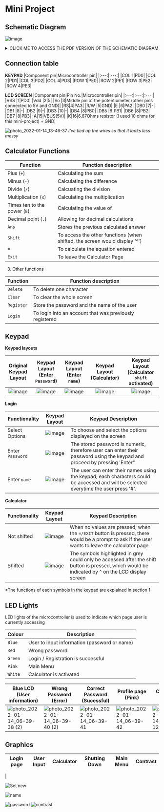 # Mini Project
Schematic Diagram 
-----------
![image](https://user-images.githubusercontent.com/81463065/149384335-0d63139d-46d4-454b-8ca9-4d14a37bda81.png)
<details><summary>CLICK ME TO ACCESS THE PDF VERSION OF THE SCHEMATIC DIAGRAM</summary>
<p>

[Schematic diagram.pdf](https://github.com/eljingyi/ELEC3662MiniProject/files/7864959/Schematic.diagram.pdf)
</p>
</details>

Connection table 
-----------

**KEYPAD**
|Component pin|Microcontroller pin|
|:---:|:---:|
|COL 1|PD0|
|COL 2|PD1|
|COL 3|PD2|
|COL 4|PD3|
|ROW 1|PE0|
|ROW 2|PE1|
|ROW 3|PE2|
|ROW 4|PE3|

**LCD SCREEN**
|Component pin|Pin No.|Microcontroller pin|
|:---:|:---:|:---:|
|VSS |1|PD0|
|Vdd |2|5|
|Vo |3|Middle pin of the potentiometer (other pins connected to 5V and GND)|
|RS|4|PA3|
|R/W |5|GND|
|E |6|PA2|
|DB0 |7|-|
|DB1 |8|-|
|DB2 |9|-|
|DB3 |10|-|
|DB4 |8|PB0|
|DB5 |8|PB1|
|DB6 |8|PB2|
|DB7 |8|PB3|
|A|15|VBUS(5V)|
|K|16|6.67Ohms resistor (I used 10 ohms for this mini-project) + GND|

![photo_2022-01-14_13-46-37](https://user-images.githubusercontent.com/81463065/149458143-98703cb2-6b23-44a7-abba-6bb1eb8ee299.jpg)
*I've tied up the wires so that it looks less messy*

Calculator Functions 
-----------

| Function      | Function description |
| ------------- | -------------------- |
| Plus (`+`)      | Calculating the sum  |
| Minus (`-`)     | Calculating the difference  |
| Divide (`/`) | Calcuating the division|
| Multiplication (`x`)| Calculating the multiplication|
| Times ten to the power (`E`)| Calculating the value of |
| Decimal point (`.`)| Allowing for decimal calculations|
| `Ans` | Stores the previous calculated answer|
| `Shift` | To access the other functions (when shifted, the screen would display '^')|
| `=`| To calculate the equation entered|
| `Exit`| To leave the Calculator Page |

3. Other functions 

| Function      | Function description |
| ------------- | -------------------- |
| `Delete` | To delete one character |
| `Clear` | To clear the whole screen|
| `Register` | Store the password and the name of the user| 
| `Login` | To login into an account that was previously registered|

Keypad
-----------

**Keypad layouts**

| Original Keypad Layout | Keypad Layout (Enter `Password`) | Keypad Layout (Enter `name`)| Keypad Layout (Calculator)|Keypad Layout (Calculator `shift` activated)|
| :---:| :---:| :---:| :---:| :---:|
|![image](https://user-images.githubusercontent.com/81463065/149389449-52396d80-a20c-4e9f-a3bf-6b0b5644ede9.png)|![image](https://user-images.githubusercontent.com/81463065/149507994-aa19591e-78a1-4ba1-bcf9-59d25339e0f7.png)| ![image](https://user-images.githubusercontent.com/81463065/149394983-c8d1818f-817d-44b5-92d3-8529f486e3bb.png)| ![image](https://user-images.githubusercontent.com/81463065/149393873-570fc1e1-17eb-4763-ab84-d2d95002a58c.png)| ![image](https://user-images.githubusercontent.com/81463065/149392702-4978b4a7-d9cc-4534-93f9-f5c0dd385952.png)|


**Login**

| Functionality | Keypad Layout | Keypad Description|
|------| :---:|---|
| Select Options | ![image](https://user-images.githubusercontent.com/81463065/149394739-44443caa-ca21-44d2-9f41-eed61dd04c45.png) | To choose and select the options displayed on the screen| 
| Enter `Password` | ![image](https://user-images.githubusercontent.com/81463065/149507994-aa19591e-78a1-4ba1-bcf9-59d25339e0f7.png)| The stored password is numeric, therefore user can enter their password using the keypad and proceed by pressing 'Enter"| 
| Enter `name` | ![image](https://user-images.githubusercontent.com/81463065/149394857-85b37910-4732-4f9d-a584-53779a911d92.png) |The user can enter their names using the keypad, each characters could be accessed and will be selected everytime the user press '#'.|

**Calculator**

| Functionality | Keypad Layout |Keypad Description|
|------| :---:|---|
|Not shifted| ![image](https://user-images.githubusercontent.com/81463065/149395271-f3e538ff-b514-45f6-a85b-10b48d2d3343.png) | When no values are pressed, when the `=/EXIT` button is pressed, there would be a prompt to ask if the user wants to leave the calculator page.|
|Shifted | ![image](https://user-images.githubusercontent.com/81463065/149392702-4978b4a7-d9cc-4534-93f9-f5c0dd385952.png)| The symbols highlighted in grey could only be accessed after the shift button is pressed, which would be indicated by `^` on the LCD display screen|

*The functions of each symbols in the keypad are explained in section 1




LED Lights
-----------

LED lights of the microcontroller is used to indicate which page user is currently accessing 

| Colour      | Description |
| ---------- | ----------- |
| `Blue` | User to input information (password or name) | 
| `Red` | Wrong password | 
| `Green` | Login / Registration is successful|
| `Pink` | Main Menu |
| `White` | Calculator is activated |

| Blue LCD (User information) | Wrong Password (Error)| Correct Password (Sucessful) | Profile page (Pink) | Calculator (White)|
|-----------| -----------|---|---|---|
|![photo_2022-01-14_06-39-38 (2)](https://user-images.githubusercontent.com/81463065/149475900-bccbdf85-78f3-4bf3-826b-eb1e7f2bb5e6.jpg)| ![photo_2022-01-14_06-39-40 (2)](https://user-images.githubusercontent.com/81463065/149475343-ec78137d-dcd8-4306-b8eb-8e8ea8d359e3.jpg) |![photo_2022-01-14_06-39-41](https://user-images.githubusercontent.com/81463065/149475583-23298a70-d955-47c0-90b9-6e68f621fde2.jpg)|![photo_2022-01-14_06-39-42](https://user-images.githubusercontent.com/81463065/149476409-04d04e94-304e-4f97-bf9e-b1d2218e7be5.jpg)|![photo_2022-01-14_20-38-12](https://user-images.githubusercontent.com/81463065/149516774-c5897e21-45ec-4910-9d04-354e2f31ed53.jpg)|

Graphics 
--------

|Login page | User Input | Calculator | Shutting Down | Main Menu | Contrast | 
|-----------|-----------|-------------|--------------|-----------|------|
| 



![Set new](https://user-images.githubusercontent.com/81463065/149518654-da31ccb1-3a51-4d28-93e0-ebd64a7595f1.gif)


![name](https://user-images.githubusercontent.com/81463065/149520134-602e9f5b-b709-423a-8f8f-c6c8f7d49c1a.gif)

![password](https://user-images.githubusercontent.com/81463065/149518657-cc054e34-5ee2-4043-a9cb-f6699df56420.gif)
![contrast](https://user-images.githubusercontent.com/81463065/149519056-b6ed77bd-3edb-4ee1-a985-b2421e6e9a23.gif)

